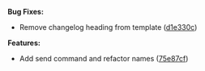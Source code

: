 




**Bug Fixes:**

* Remove changelog heading from template ([d1e330c](https://github.com/ory/release/commit/d1e330c29e7a252e8355a983d3561d162b4ef770))


**Features:**

* Add send command and refactor names ([75e87cf](https://github.com/ory/release/commit/75e87cf6ac51917550fc035e3e61a83bb15f859d))
